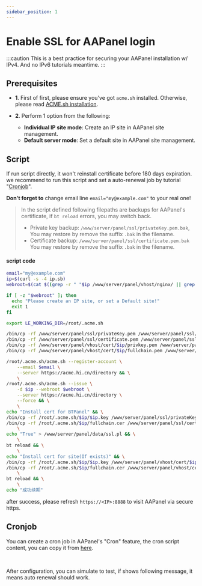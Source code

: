 ```yaml
---
sidebar_position: 1
---
```


# Enable SSL for AAPanel login

:::caution
This is a best practice for securing your AAPanel installation w/ IPv4. And no IPv6 tutorials meantime.
:::

## Prerequisites

* **1**. First of first, please ensure you've got `acme.sh` installed. Otherwise, please read [ACME.sh installation](../getting-started/acme.sh-installation.md).

* **2**. Perform 1 option from the following:
  - **Individual IP site mode**: Create an IP site in AAPanel site management.
  - **Default server mode**: Set a default site in AAPanel site management.

## Script

If run script directly, it won't reinstall certificate before 180 days expiration. we recommend to run this script and set a auto-renewal job by tutorial "[Cronjob](#cronjob)".

**Don't forget to** change email line `email="my@example.com"` to your real one!

> In the script defined following filepaths are backups for AAPanel's certificate, if `bt reload` errors, you may switch back.
> - Private key backup: `/www/server/panel/ssl/privateKey.pem.bak`, You may restore by remove the suffix `.bak` in the filename.
> - Certificate backup: `/www/server/panel/ssl/certificate.pem.bak` You may restore by remove the suffix `.bak` in the filename.

#### script code

```bash
email="my@example.com"
ip=$(curl -s -4 ip.sb)
webroot=$(cat $((grep -r " "$ip /www/server/panel/vhost/nginx/ || grep -r "default_server" /www/server/panel/vhost/nginx/) | grep server_name | awk '{print $1}' | cut -d ':' -f1) | egrep 'root ' | awk '{print $2}' | cut -d ';' -f1)

if [ -z "$webroot" ]; then
  echo "Please create an IP site, or set a Default site!"
  exit 1
fi

export LE_WORKING_DIR=/root/.acme.sh

/bin/cp -rf /www/server/panel/ssl/privateKey.pem /www/server/panel/ssl/privateKey.pem.bak
/bin/cp -rf /www/server/panel/ssl/certificate.pem /www/server/panel/ssl/certificate.pem.bak
/bin/cp -rf /www/server/panel/vhost/cert/$ip/privkey.pem /www/server/panel/vhost/cert/$ip/privkey.pem.bak
/bin/cp -rf /www/server/panel/vhost/cert/$ip/fullchain.pem /www/server/panel/vhost/cert/$ip/fullchain.pem.bak

/root/.acme.sh/acme.sh --register-account \
    --email $email \
    --server https://acme.hi.cn/directory && \
    \
/root/.acme.sh/acme.sh --issue \
    -d $ip --webroot $webroot \
    --server https://acme.hi.cn/directory \
    --force && \
    \
echo "Install cert for BTPanel" && \
/bin/cp -rf /root/.acme.sh/$ip/$ip.key /www/server/panel/ssl/privateKey.pem && \
/bin/cp -rf /root/.acme.sh/$ip/fullchain.cer /www/server/panel/ssl/certificate.pem && \
    \
echo "True" > /www/server/panel/data/ssl.pl && \
    \
bt reload && \
    \
echo "Install cert for site(If exists)" && \
/bin/cp -rf /root/.acme.sh/$ip/$ip.key /www/server/panel/vhost/cert/$ip/privkey.pem && \
/bin/cp -rf /root/.acme.sh/$ip/fullchain.cer /www/server/panel/vhost/cert/$ip/fullchain.pem && \
    \
bt reload && \
    \
echo "成功续期"
```

after success, please refresh `https://<IP>:8888` to visit AAPanel via secure https.

## Cronjob

You can create a cron job in AAPanel's "Cron" feature, the cron script content, you can copy it from [here](#script-code).

<img srcset="../../docs/aapanel-enable-https-login-crond-auto-renewal-step-1.png 2x" />

<img srcset="../../docs/aapanel-enable-https-login-crond-auto-renewal-step-2.png 2x" />

After configuration, you can simulate to test, if shows following message, it means auto renewal should work.

<img srcset="../../docs/aapanel-enable-https-login-crond-auto-renewal-step-3.png 2x" />
